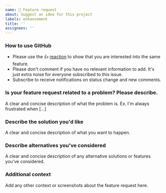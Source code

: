 ```yaml
---
name: 🚀 Feature request
about: Suggest an idea for this project
labels: enhancement
title: ''
assignees: ''
---
```

<!--Thanks for reporting issues back to Devmon!

Note: This is the **issue tracker of Devmon**, please do NOT use this to get answers to your questions or get help for fixing your installation. This is a place to report bugs to developers, after your server has been debugged. You can find help debugging your system on the documentationm, on the wiki or on the discussions 

Devmon is an open source project backed by volunteers.

Guidelines for submitting issues:

* Please search the existing issues first, it's likely that your issue was already reported or even fixed.
    - Go to https://github.com/bonomani/devmon/issues and type any word in the top search/command bar. You probably see something like "We couldn’t find any repositories matching ..." then click "Issues" in the left navigation.
    - You can also filter by appending e. g. "state:open" to the search string.
    - More info on search syntax within github: https://help.github.com/articles/searching-issues
    
* This repository https://github.com/bonomani/devmon/issues is *only* for issues within the Devmon Server code. 
  
* SECURITY: Report any potential security bug to us via ...
-->
### How to use GitHub

* Please use the 👍 [reaction](https://blog.github.com/2016-03-10-add-reactions-to-pull-requests-issues-and-comments/) to show that you are interested into the same feature.
* Please don't comment if you have no relevant information to add. It's just extra noise for everyone subscribed to this issue.
* Subscribe to receive notifications on status change and new comments. 


### Is your feature request related to a problem? Please describe.
A clear and concise description of what the problem is. Ex. I'm always frustrated when [...]

### Describe the solution you'd like
A clear and concise description of what you want to happen.

### Describe alternatives you've considered
A clear and concise description of any alternative solutions or features you've considered.

### Additional context
Add any other context or screenshots about the feature request here.
